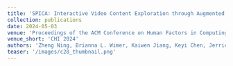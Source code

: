 ```yaml
---
title: 'SPICA: Interactive Video Content Exploration through Augmented Audio Descriptions for Blind or Low-Vision Viewers'
collection: publications
date: 2024-05-03
venue: 'Proceedings of the ACM Conference on Human Factors in Computing Systems (CHI 2024)'
venue_short: 'CHI 2024'
authors: 'Zheng Ning, Brianna L. Wimer, Kaiwen Jiang, Keyi Chen, Jerrick Ban, Yapeng Tian, Yuhang Zhao, and <b>Toby Jia-Jun Li</b>'
teaser: '/images/c28_thumbnail.png'
---
```

